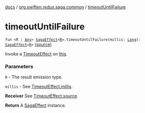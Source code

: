 [docs](../index.md) / [org.swiften.redux.saga.common](index.md) / [timeoutUntilFailure](./timeout-until-failure.md)

# timeoutUntilFailure

`fun <R : `[`Any`](https://kotlinlang.org/api/latest/jvm/stdlib/kotlin/-any/index.html)`> `[`SagaEffect`](-saga-effect/index.md)`<`[`R`](timeout-until-failure.md#R)`>.timeoutUntilFailure(millis: `[`Long`](https://kotlinlang.org/api/latest/jvm/stdlib/kotlin/-long/index.html)`): `[`SagaEffect`](-saga-effect/index.md)`<`[`R`](timeout-until-failure.md#R)`>` [(source)](https://github.com/protoman92/KotlinRedux/tree/master/common/common-saga/src/main/kotlin/org/swiften/redux/saga/common/CommonExtension.kt#L271)

Invoke a [TimeoutEffect](-timeout-effect/index.md) on [this](timeout-until-failure/-this-.md).

### Parameters

`R` - The result emission type.

`millis` - See [TimeoutEffect.millis](-timeout-effect/millis.md).

**Receiver**
See [TimeoutEffect.source](-timeout-effect/source.md).

**Return**
A [SagaEffect](-saga-effect/index.md) instance.

